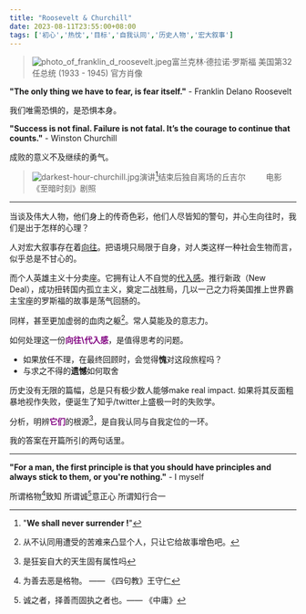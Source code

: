```yaml
---
title: "Roosevelt & Churchill"
date: 2023-08-11T23:55:00+08:00
tags: ['初心','热忱','目标','自我认同','历史人物','宏大叙事']
---
```


>![photo_of_franklin_d_roosevelt.jpeg](https://gcore.jsdelivr.net/gh/AlexLiu2022/resources/img/photo_of_franklin_d_roosevelt.jpeg)富兰克林·德拉诺·罗斯福 美国第32任总统 (1933 - 1945) 官方肖像

**"The only thing we have to fear, is fear itself."**  - Franklin Delano Roosevelt 

我们唯需恐惧的，是恐惧本身。

**"Success is not final. Failure is not fatal. It’s the courage to continue that counts."** - Winston Churchill

成败的意义不及继续的勇气。

>![darkest-hour-churchill.jpg](https://gcore.jsdelivr.net/gh/AlexLiu2022/resources/img/darkest-hour-churchill.jpg)演讲[^1]结束后独自离场的丘吉尔  &nbsp; &nbsp; &nbsp; &nbsp; 电影《至暗时刻》剧照

---

当谈及伟大人物，他们身上的传奇色彩，他们人尽皆知的警句，并心生向往时，我们是出于怎样的心理？

人对宏大叙事存在着<u>向往</u>。把语境只局限于自身，对人类这样一种社会生物而言，似乎总是不甘心的。

而个人英雄主义十分卖座。它拥有让人不自觉的<u>代入感</u>。推行新政（New Deal），成功扭转国内孤立主义，奠定二战胜局，几以一己之力将美国推上世界霸主宝座的罗斯福的故事是荡气回肠的。

同样，甚至更加虚弱的血肉之躯[^2]。常人莫能及的意志力。

如何处理这一份<span style = "color:purple">**向往\代入感**</span>，是值得思考的问题。
- 如果放任不理，在最终回顾时，会觉得**愧**对这段旅程吗？
- 与求之不得的**遗憾**如何取舍

历史没有无限的篇幅，总是只有极少数人能够make real impact. 如果将其反面粗暴地视作失败，便诞生了知乎/twitter上盛极一时的失败学。

分析，明辨<span style = "color:purple">**它们**</span>的根源[^3]，是自我认同与自我定位的一环。

我的答案在开篇所引的两句话里。

<!-- 我会释怀 但求对得起自己 问心无愧即是心安理得之状态 -->

---

**"For a man, the first principle is that you should have principles and always stick to them, or you're nothing."** - I myself


所谓格物[^4]致知  所谓诚[^5]意正心 所谓知行合一 



[^1]: "**We shall never  surrender !**"
[^2]: 从不认同用遭受的苦难来凸显个人，只让它给故事增色吧。
[^3]: 是狂妄自大的天生固有属性吗
[^4]: 为善去恶是格物。 —— 《四句教》王守仁
[^5]: 诚之者，择善而固执之者也。—— 《中庸》

<style>
.post-body {
margin-top: 0 !important;
}
center {
line-height: 1.3;
}
.main{
padding-top: 4em;
}
</style>

